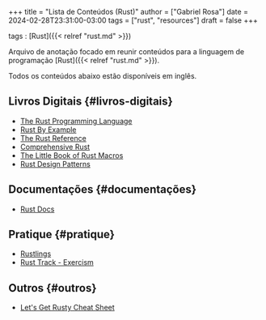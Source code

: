 +++
title = "Lista de Conteúdos (Rust)"
author = ["Gabriel Rosa"]
date = 2024-02-28T23:31:00-03:00
tags = ["rust", "resources"]
draft = false
+++

tags
: [Rust]({{< relref "rust.md" >}})

Arquivo de anotação focado em reunir conteúdos para a linguagem de programação [Rust]({{< relref "rust.md" >}}).

Todos os conteúdos abaixo estão disponíveis em inglês.


## Livros Digitais {#livros-digitais}

-   [The Rust Programming Language](https://doc.rust-lang.org/book/)
-   [Rust By Example](https://doc.rust-lang.org/rust-by-example/)
-   [The Rust Reference](https://doc.rust-lang.org/reference/)
-   [Comprehensive Rust](https://google.github.io/comprehensive-rust/)
-   [The Little Book of Rust Macros](https://veykril.github.io/tlborm/)
-   [Rust Design Patterns](https://rust-unofficial.github.io/patterns/)


## Documentações {#documentações}

-   [Rust Docs](https://doc.rust-lang.org/std/index.html)


## Pratique {#pratique}

-   [Rustlings](https://github.com/rust-lang/rustlings/)
-   [Rust Track - Exercism](https://exercism.org/tracks/rust)


## Outros {#outros}

-   [Let's Get Rusty Cheat Sheet](https://docs.google.com/document/d/1kQidzAlbqapu-WZTuw4Djik0uTqMZYyiMXTM9F21Dz4/)
